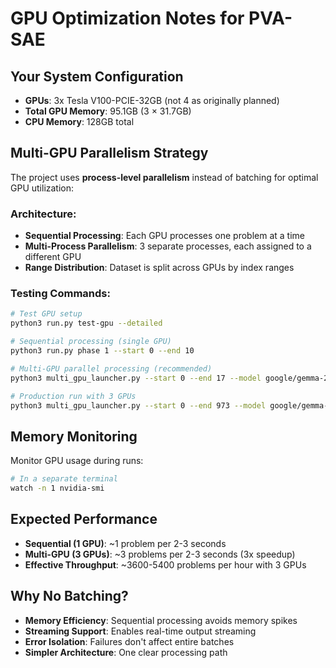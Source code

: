 # GPU Optimization Notes for PVA-SAE

## Your System Configuration
- **GPUs**: 3x Tesla V100-PCIE-32GB (not 4 as originally planned)
- **Total GPU Memory**: 95.1GB (3 × 31.7GB)
- **CPU Memory**: 128GB total

## Multi-GPU Parallelism Strategy

The project uses **process-level parallelism** instead of batching for optimal GPU utilization:

### Architecture:
- **Sequential Processing**: Each GPU processes one problem at a time
- **Multi-Process Parallelism**: 3 separate processes, each assigned to a different GPU
- **Range Distribution**: Dataset is split across GPUs by index ranges

### Testing Commands:
```bash
# Test GPU setup
python3 run.py test-gpu --detailed

# Sequential processing (single GPU)
python3 run.py phase 1 --start 0 --end 10

# Multi-GPU parallel processing (recommended)
python3 multi_gpu_launcher.py --start 0 --end 17 --model google/gemma-2-9b

# Production run with 3 GPUs
python3 multi_gpu_launcher.py --start 0 --end 973 --model google/gemma-2-9b
```

## Memory Monitoring
Monitor GPU usage during runs:
```bash
# In a separate terminal
watch -n 1 nvidia-smi
```

## Expected Performance
- **Sequential (1 GPU)**: ~1 problem per 2-3 seconds
- **Multi-GPU (3 GPUs)**: ~3 problems per 2-3 seconds (3x speedup)
- **Effective Throughput**: ~3600-5400 problems per hour with 3 GPUs

## Why No Batching?
- **Memory Efficiency**: Sequential processing avoids memory spikes
- **Streaming Support**: Enables real-time output streaming
- **Error Isolation**: Failures don't affect entire batches
- **Simpler Architecture**: One clear processing path